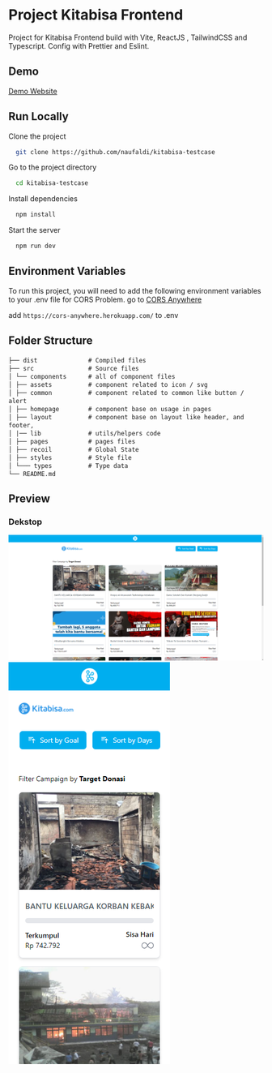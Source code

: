 # Project Kitabisa Frontend

Project for Kitabisa Frontend build with Vite, ReactJS , TailwindCSS and Typescript. Config with Prettier and Eslint.

## Demo

[Demo Website](kita-bisa.vercel.app)

## Run Locally

Clone the project

```bash
  git clone https://github.com/naufaldi/kitabisa-testcase
```

Go to the project directory

```bash
  cd kitabisa-testcase
```

Install dependencies

```bash
  npm install
```

Start the server

```bash
  npm run dev
```

## Environment Variables

To run this project, you will need to add the following environment variables to your .env file for CORS Problem.
go to [CORS Anywhere](https://cors-anywhere.herokuapp.com/)

add `https://cors-anywhere.herokuapp.com/` to .env

## Folder Structure

```
├── dist              # Compiled files
├── src               # Source files
│ └── components      # all of component files
│ ├── assets          # component related to icon / svg
│ ├── common          # component related to common like button / alert
│ ├── homepage        # component base on usage in pages
│ ├── layout          # component base on layout like header, and footer,
│ |── lib             # utils/helpers code
│ ├── pages           # pages files
│ ├── recoil          # Global State
│ ├── styles          # Style file
│ └─── types          # Type data
└── README.md
```

## Preview

### Dekstop

![Dekstop Preview](/public/screenshot/dekstop.png)
![Mobile Preview](/public/screenshot/mobile.png)
